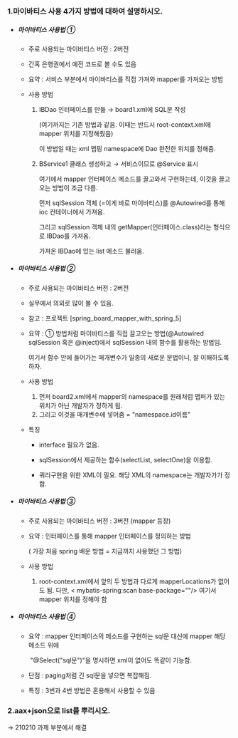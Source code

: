 ### 1.마이바티스 사용 4가지 방법에 대하여 설명하시오.

- ##### 마이바티스 사용법 ①

  - 주로 사용되는 마이바티스 버전 : 2버전

  - 간혹 은행권에서 예전 코드로 볼 수도 있음

  - 요약 : 서비스 부분에서 마이바티스를 직접 가져와 mapper를 가져오는 방법

  - 사용 방법

    1. IBDao 인터페이스를 만듦 → board1.xml에 SQL문 작성 

       (여기까지는 기존 방법과 같음. 이때는 반드시 root-context.xml에 mapper 위치를 지정해줬음)

       이 방법일 때는 xml 맵핑 namespace에 Dao 완전한 위치를 정해줌. 

    2. BService1 클래스 생성하고 → 서비스이므로 @Service 표시

       여기에서 mapper 인터페이스 메소드를 끌고와서 구현하는데, 이것을 끌고오는 방법이 조금 다름.

       먼저 sqlSession 객체 (=이게 바로 마이바티스)를 @Autowired를 통해 ioc 컨테이너에서 가져옴.

       그리고 sqlSession 객체 내의 getMapper(인터페이스.class)라는 형식으로 IBDao를 가져옴.

       가져온 IBDao에 있는 list 메소드 불러옴.

       

- ##### 마이바티스 사용법 ②

  - 주로 사용되는 마이바티스 버전 : 2버전

  - 실무에서 의외로 많이 볼 수 있음.

  - 참고 : 프로젝트 [spring_board_mapper_with_spring_5]

  - 요약 : ① 방법처럼 마이바티스를 직접 끌고오는 방법(@Autowired sqlSession 혹은 @inject)에서 sqlSession 내의 함수를 활용하는 방법임.

    여기서 함수 안에 들어가는 매개변수가 일종의 새로운 문법이니, 잘 이해하도록 하자.

  - 사용 방법

    1. 먼저 board2.xml에서 mapper의 namespace를 원래처럼 맵퍼가 있는 위치가 아닌 개발자가 정하게 됨.
    2. 그리고 이것을 매개변수에 넣어줌 = "namespace.id이름"

  - 특징

    - interface 필요가 없음.

    - sqlSession에서 제공하는 함수(selectList, selectOne)을 이용함.

    - 쿼리구현을 위한 XML이 필요. 해당 XML의 namespace는  개발자가가 정함.

      

- ##### 마이바티스 사용법 ③

  - 주로 사용되는 마이바티스 버전 : 3버전 (mapper 등장)

  - 요약 : 인터페이스를 통해 mapper 인터페이스를 정의하는 방법

    ( 가장 처음 spring 배운 방법 = 지금까지 사용했던 그 방법)

  - 사용 방법

    1. root-context.xml에서 앞의 두 방법과 다르게 mapperLocations가 없어도 됨.
       다만, < mybatis-spring:scan base-package=""/> 여기서 mapper 위치를 정해야 함

       

- #####  마이바티스 사용법 ④

  - 요약 :  mapper 인터페이스의 메소드를 구현하는 sql문 대신에 mapper 해당 메소드 위에

    ​			 "@Select("sql문")"을 명시하면 xml이 없어도 똑같이 기능함.

  - 단점 :  paging처럼 긴 sql문을 넣으면 복잡해짐.

  - 특징 : 3번과 4번 방법은 혼용해서 사용할 수 있음 

  

### 2.aax+json으로 list를 뿌리시오.

→ 210210 과제 부분에서 해결